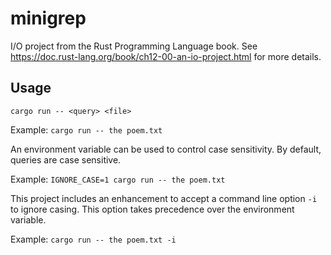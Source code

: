 # minigrep
I/O project from the Rust Programming Language book. See https://doc.rust-lang.org/book/ch12-00-an-io-project.html for more details.

## Usage

`cargo run -- <query> <file>`

Example: `cargo run -- the poem.txt`

An environment variable can be used to control case sensitivity. By default, queries are case sensitive.

Example: `IGNORE_CASE=1 cargo run -- the poem.txt`

This project includes an enhancement to accept a command line option `-i` to ignore casing. This option takes precedence over the environment variable.

Example: `cargo run -- the poem.txt -i`
